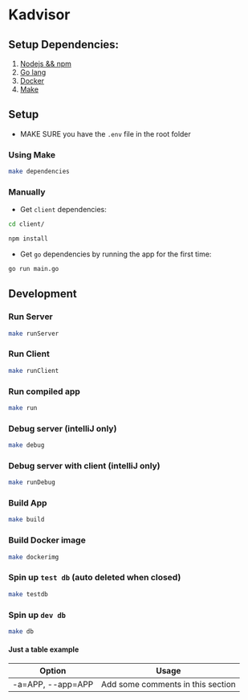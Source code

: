 # Kadvisor

## Setup Dependencies:

1. [Nodejs && npm](https://nodejs.org/en/)
2. [Go lang](https://golang.org/)
3. [Docker](https://www.docker.com/)
4. [Make](https://www.gnu.org/software/make/)

## Setup

- MAKE SURE you have the `.env` file in the root folder

### Using Make

```bash
make dependencies
```

### Manually

- Get `client` dependencies:

```bash
cd client/
```

```bash
npm install
```

- Get `go` dependencies by running the app for the first time:

```bash
go run main.go
```

## Development

### Run Server

```bash
make runServer
```

### Run Client

```bash
make runClient
```

### Run compiled app

```bash
make run
```

### Debug server (intelliJ only)

```bash
make debug
```

### Debug server with client (intelliJ only)

```bash
make runDebug
```

### Build App

```bash
make build
```

### Build Docker image

```bash
make dockerimg
```

### Spin up `test db` (auto deleted when closed)

```bash
make testdb
```

### Spin up `dev db`

```bash
make db
```

#### Just a table example

| Option            | Usage                             |
| ----------------- | --------------------------------- |
| -a=APP, --app=APP | Add some comments in this section |
